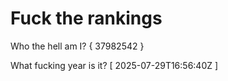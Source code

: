 # Fuck the rankings

Who the hell am I?
{ 37982542 }

What fucking year is it?
[ 2025-07-29T16:56:40Z ]
